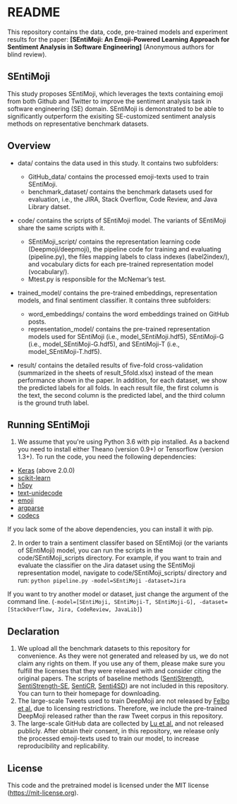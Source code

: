 # README
This repository contains the data, code, pre-trained models and experiment results for the paper: **[SEntiMoji: An Emoji-Powered Learning Approach for Sentiment Analysis in Software Engineering]** (Anonymous authors for blind review).

## SEntiMoji
This study proposes SEntiMoji, which leverages the texts containing emoji from both Github and Twitter to improve the sentiment analysis task in software engineering (SE) domain. SEntiMoji is demonstrated to be able to significantly outperform the exisiting SE-customized sentiment analysis methods on representative benchmark datasets.

## Overview
* data/ contains the data used in this study. It contains two subfolders:
  - GitHub_data/ contains the processed emoji-texts used to train SEntiMoji.
  - benchmark_dataset/ contains the benchmark datasets used for evaluation, i.e., the JIRA, Stack Overflow, Code Review, and Java Library datset.

* code/ contains the scripts of SEntiMoji model. The variants of SEntiMoji share the same scripts with it. 
  - SEntiMoji_script/ contains the representation learning code (Deepmoji/deepmoji), the pipeline code for training and evaluating (pipeline.py), the files mapping labels to class indexes (label2index/), and vocabulary dicts for each pre-trained representation model (vocabulary/).
  - Mtest.py is responsible for the McNemar’s test.

* trained_model/ contains the pre-trained embeddings, representation models, and final sentiment classifier. It contains three subfolders:
  - word_embeddings/ contains the word embeddings trained on GitHub posts. 
  - representation_model/ contains the pre-trained representation models used for SEntiMoji (i.e., model_SEntiMoji.hdf5), SEntiMoji-G (i.e., model_SEntiMoji-G.hdf5), and SEntiMoji-T (i.e., model_SEntiMoji-T.hdf5). 

* result/ contains the detailed results of five-fold cross-validation (summarized in the sheets of result_5fold.xlsx) instead of the mean performance shown in the paper. In addition, for each dataset, we show the predicted labels for all folds. In each result file, the first column is the text, the second column is the predicted label, and the third column is the ground truth label.



## Running SEntiMoji
1. We assume that you're using Python 3.6 with pip installed. As a backend you need to install either Theano (version 0.9+) or Tensorflow (version 1.3+). To run the code, you need the following dependencies:
 - [Keras](https://github.com/fchollet/keras) (above 2.0.0)
 - [scikit-learn](https://github.com/scikit-learn/scikit-learn)
 - [h5py](https://github.com/h5py/h5py)
 - [text-unidecode](https://github.com/kmike/text-unidecode)
 - [emoji](https://github.com/carpedm20/emoji)
 - [argparse](https://docs.python.org/3/library/argparse.html)
 - [codecs](https://docs.python.org/3/library/codecs.html)

If you lack some of the above dependencies, you can install it with pip.

2. In order to train a sentiment classifer based on SEntiMoji (or the variants of SEntiMoji) model, you can run the scripts in the code/SEntiMoji_scripts directory. 
For example, if you want to train and evaluate the classifier on the Jira dataset using the SEntiMoji representation model, navigate to code/SEntiMoji_scripts/ directory and run:
`python pipeline.py -model=SEntiMoji -dataset=Jira`

If you want to try another model or dataset, just change the argument of the command line. (`-model=[SEntiMoji, SEntiMoji-T, SEntiMoji-G], -dataset=[StackOverflow, Jira, CodeReview, JavaLib]`)

## Declaration
1. We upload all the benchmark datasets to this repository for convenience. As they were not generated and released by us, we do not claim any rights on them. If you use any of them, please make sure you fulfill the licenses that they were released with and consider citing the original papers. The scripts of baseline methods ([SentiStrength](http://sentistrength.wlv.ac.uk/), [SentiStrength-SE](http://laser.cs.uno.edu/resources/ProjectData/SentiStrength-SE_v1.5.zip), [SentiCR](https://github.com/senticr/SentiCR), [Senti4SD](https://github.com/collab-uniba/Senti4SD))  are not included in this repository. You can turn to their homepage for downloading.
2. The large-scale Tweets used to train DeepMoji are not released by [Felbo et al.](https://arxiv.org/abs/1708.00524) due to licensing restrictions. Therefore, we include the pre-trained DeepMoji released rather than the raw Tweet corpus in this repository.
3. The large-scale GitHub data are collected by [Lu et al.](https://arxiv.org/pdf/1812.04863.pdf) and not released publicly. After obtain their consent, in this repository, we release only the processed emoji-texts used to train our model, to increase reproducibility and replicability.

## License
This code and the pretrained model is licensed under the MIT license (https://mit-license.org).
